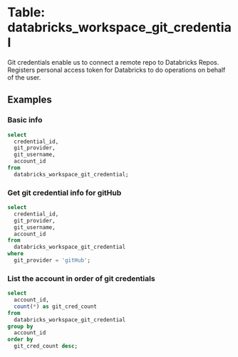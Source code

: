 # Table: databricks_workspace_git_credential

Git credentials enable us to connect a remote repo to Databricks Repos. Registers personal access token for Databricks to do operations on behalf of the user.

## Examples

### Basic info

```sql
select
  credential_id,
  git_provider,
  git_username,
  account_id
from
  databricks_workspace_git_credential;
```

### Get git credential info for gitHub

```sql
select
  credential_id,
  git_provider,
  git_username,
  account_id
from
  databricks_workspace_git_credential
where
  git_provider = 'gitHub';
```

### List the account in order of git credentials

```sql
select
  account_id,
  count(*) as git_cred_count
from
  databricks_workspace_git_credential
group by
  account_id
order by
  git_cred_count desc;
```